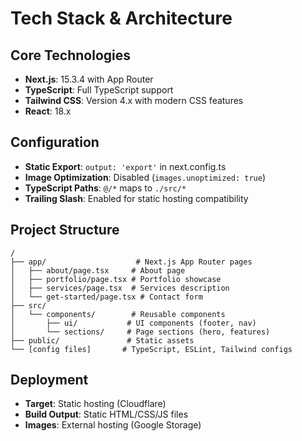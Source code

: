 # Tech Stack & Architecture

## Core Technologies
- **Next.js**: 15.3.4 with App Router
- **TypeScript**: Full TypeScript support
- **Tailwind CSS**: Version 4.x with modern CSS features
- **React**: 18.x

## Configuration
- **Static Export**: `output: 'export'` in next.config.ts
- **Image Optimization**: Disabled (`images.unoptimized: true`)
- **TypeScript Paths**: `@/*` maps to `./src/*`
- **Trailing Slash**: Enabled for static hosting compatibility

## Project Structure
```
/
├── app/                    # Next.js App Router pages
│   ├── about/page.tsx     # About page
│   ├── portfolio/page.tsx # Portfolio showcase
│   ├── services/page.tsx  # Services description
│   └── get-started/page.tsx # Contact form
├── src/
│   └── components/        # Reusable components
│       ├── ui/           # UI components (footer, nav)
│       └── sections/     # Page sections (hero, features)
├── public/               # Static assets
└── [config files]       # TypeScript, ESLint, Tailwind configs
```

## Deployment
- **Target**: Static hosting (Cloudflare)
- **Build Output**: Static HTML/CSS/JS files
- **Images**: External hosting (Google Storage)